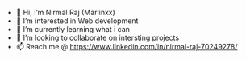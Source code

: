 - 👋 Hi, I’m Nirmal Raj (Marlinxx)
- 👀 I’m interested in Web development
- 🌱 I’m currently learning what i can
- 💞️ I’m looking to collaborate on intersting projects
- 📫 Reach me @ https://www.linkedin.com/in/nirmal-raj-70249278/

<!---
Marlinxx/Marlinxx is a ✨ special ✨ repository because its `README.md` (this file) appears on your GitHub profile.
You can click the Preview link to take a look at your changes.
--->
